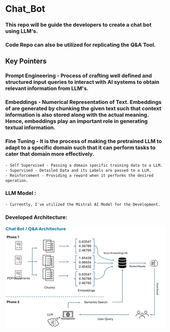 # Chat_Bot
### This repo will be guide the developers to create a chat bot using LLM's.
### Code Repo can also be utilized for replicating the Q&A Tool.

## Key Pointers
### Prompt Engineering - Process of crafting well defined and structured input queries to interact with AI systems to obtain relevant information from LLM's.

### Embeddings - Numerical Representation of Text. Embeddings of are generated by chunking the given text such that context information is also stored along with the actual meaning. Hence, embeddings play an important role in generating textual information.

### Fine Tuning - It is the process of making the pretrained LLM to adapt to a specific domain such that it can perform tasks to cater that domain more effectively.

    - Self Supervised - Passing a domain specific training data to a LLM.
    - Supervised - Detailed Data and its Labels are passed to a LLM.
    - Reinforcement - Providing a reward when it performs the desired operation. 

### LLM Model :
    - Currently, I've utilized the Mistral AI Model for the Development.

### Developed Architecture:
![Architecture](image.png)
